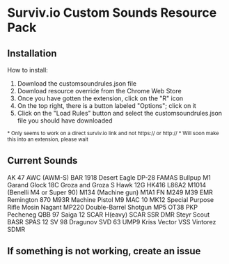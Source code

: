 # Surviv.io Custom Sounds Resource Pack



## Installation
How to install:

1. Download the customsoundrules.json file
3. Download resource override from the Chrome Web Store
4. Once you have gotten the extension, click on the "R" icon 
5. On the top right, there is a button labeled "Options"; click on it 
6. Click on the "Load Rules" button and select the customsoundrules.json file you should have downloaded

<sup>\* Only seems to work on a direct surviv.io link and not https:// or http:// </sup>
<sup>\* Will soon make this into an extension, please wait </sup>

## Current Sounds
  AK 47
  AWC (AWM-S)
  BAR 1918
  Desert Eagle
  DP-28
  FAMAS Bullpup
  M1 Garand
  Glock 18C
  Groza and Groza S
  Hawk 12G 
  HK416
  L86A2
  M1014 (Benelli M4 or Super 90)
  M134 (Machine gun)
  M1A1
  FN M249
  M39 EMR
  Remington 870
  M93R Machine Pistol
  M9
  MAC 10
  MK12 Special Purpose Rifle
  Mosin Nagant
  MP220 Double-Barrel Shotgun
  MP5
  OT38
  PKP Pecheneg
  QBB 97
  Saiga 12
  SCAR H(eavy)
  SCAR SSR DMR
  Steyr Scout BASR
  SPAS 12
  SV 98
  Dragunov SVD 63
  UMP9
  Kriss Vector
  VSS Vintorez SDMR
  
## If something is not working, create an issue
